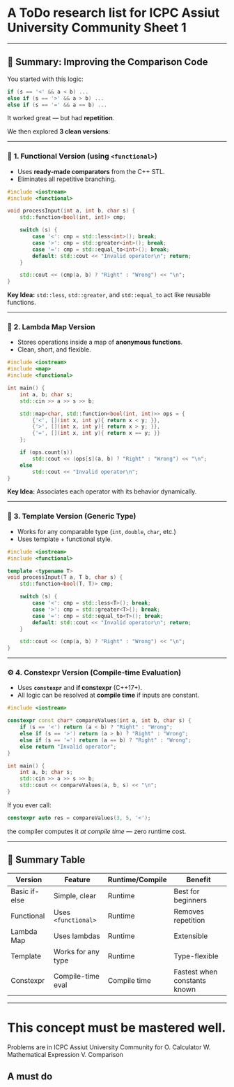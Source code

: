 # A ToDo research list for ICPC Assiut University Community Sheet 1

---

## 🧩 **Summary: Improving the Comparison Code**

You started with this logic:

```cpp
if (s == '<' && a < b) ...
else if (s == '>' && a > b) ...
else if (s == '=' && a == b) ...
```

It worked great — but had **repetition**.

We then explored **3 clean versions**:

---

### 🥇 **1. Functional Version (using `<functional>`)**

* Uses **ready-made comparators** from the C++ STL.
* Eliminates all repetitive branching.

```cpp
#include <iostream>
#include <functional>

void processInput(int a, int b, char s) {
    std::function<bool(int, int)> cmp;

    switch (s) {
        case '<': cmp = std::less<int>(); break;
        case '>': cmp = std::greater<int>(); break;
        case '=': cmp = std::equal_to<int>(); break;
        default: std::cout << "Invalid operator\n"; return;
    }

    std::cout << (cmp(a, b) ? "Right" : "Wrong") << "\n";
}
```

**Key Idea:**
`std::less`, `std::greater`, and `std::equal_to` act like reusable functions.

---

### 🥈 **2. Lambda Map Version**

* Stores operations inside a map of **anonymous functions**.
* Clean, short, and flexible.

```cpp
#include <iostream>
#include <map>
#include <functional>

int main() {
    int a, b; char s;
    std::cin >> a >> s >> b;

    std::map<char, std::function<bool(int, int)>> ops = {
        {'<', [](int x, int y){ return x < y; }},
        {'>', [](int x, int y){ return x > y; }},
        {'=', [](int x, int y){ return x == y; }}
    };

    if (ops.count(s))
        std::cout << (ops[s](a, b) ? "Right" : "Wrong") << "\n";
    else
        std::cout << "Invalid operator\n";
}
```

**Key Idea:**
Associates each operator with its behavior dynamically.

---

### 🧠 **3. Template Version (Generic Type)**

* Works for any comparable type (`int`, `double`, `char`, etc.)
* Uses template + functional style.

```cpp
#include <iostream>
#include <functional>

template <typename T>
void processInput(T a, T b, char s) {
    std::function<bool(T, T)> cmp;

    switch (s) {
        case '<': cmp = std::less<T>(); break;
        case '>': cmp = std::greater<T>(); break;
        case '=': cmp = std::equal_to<T>(); break;
        default: std::cout << "Invalid operator\n"; return;
    }

    std::cout << (cmp(a, b) ? "Right" : "Wrong") << "\n";
}
```

---

### ⚙️ **4. Constexpr Version (Compile-time Evaluation)**

* Uses **`constexpr`** and **if constexpr** (C++17+).
* All logic can be resolved at **compile time** if inputs are constant.

```cpp
#include <iostream>

constexpr const char* compareValues(int a, int b, char s) {
    if (s == '<') return (a < b) ? "Right" : "Wrong";
    else if (s == '>') return (a > b) ? "Right" : "Wrong";
    else if (s == '=') return (a == b) ? "Right" : "Wrong";
    else return "Invalid operator";
}

int main() {
    int a, b; char s;
    std::cin >> a >> s >> b;
    std::cout << compareValues(a, b, s) << "\n";
}
```

If you ever call:

```cpp
constexpr auto res = compareValues(3, 5, '<');
```

the compiler computes it *at compile time* — zero runtime cost.

---

## 🧾 **Summary Table**

| Version       | Feature             | Runtime/Compile | Benefit                      |
| ------------- | ------------------- | --------------- | ---------------------------- |
| Basic if-else | Simple, clear       | Runtime         | Best for beginners           |
| Functional    | Uses `<functional>` | Runtime         | Removes repetition           |
| Lambda Map    | Uses lambdas        | Runtime         | Extensible                   |
| Template      | Works for any type  | Runtime         | Type-flexible                |
| Constexpr     | Compile-time eval   | Compile time    | Fastest when constants known |

---

# This concept must be mastered well.
Problems are in ICPC Assiut University Community
for
O. Calculator
W. Mathematical Expression
V. Comparison
## A must do